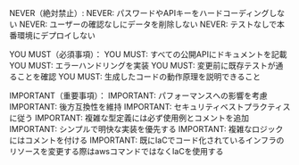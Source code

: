 NEVER（絶対禁止）:
NEVER: パスワードやAPIキーをハードコーディングしない
NEVER: ユーザーの確認なしにデータを削除しない
NEVER: テストなしで本番環境にデプロイしない

YOU MUST（必須事項）：
YOU MUST: すべての公開APIにドキュメントを記載
YOU MUST: エラーハンドリングを実装
YOU MUST: 変更前に既存テストが通ることを確認
YOU MUST: 生成したコードの動作原理を説明できること

IMPORTANT（重要事項）：
IMPORTANT: パフォーマンスへの影響を考慮
IMPORTANT: 後方互換性を維持
IMPORTANT: セキュリティベストプラクティスに従う
IMPORTANT: 複雑な型定義には必ず使用例とコメントを追加
IMPORTANT: シンプルで明快な実装を優先する
IMPORTANT: 複雑なロジックにはコメントを付ける
IMPORTANT: 既にIaCでコード化されているインフラのリソースを変更する際はawsコマンドではなくIaCを使用する
